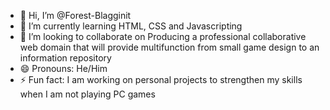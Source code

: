 - 👋 Hi, I’m @Forest-Blagginit
- 🌱 I’m currently learning HTML, CSS and Javascripting
- 💞️ I’m looking to collaborate on Producing a professional collaborative web domain that will provide multifunction from small game design to an information repository
- 😄 Pronouns: He/Him
- ⚡ Fun fact: I am working on personal projects to strengthen my skills when I am not playing PC games

<!---
Forest-Blagginit/Forest-Blagginit is a ✨ special ✨ repository because its `README.md` (this file) appears on your GitHub profile.
You can click the Preview link to take a look at your changes.
--->
